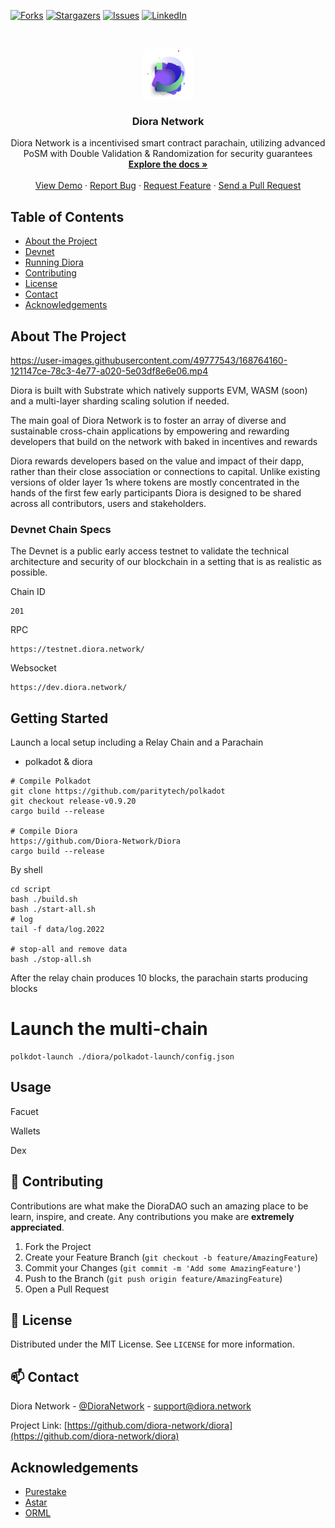 [![Forks][forks-shield]][forks-url]
[![Stargazers][stars-shield]][stars-url]
[![Issues][issues-shield]][issues-url]
[![LinkedIn][linkedin-shield]][linkedin-url]



<!-- PROJECT LOGO -->
<br />
<p align="center">
  <a href="https://diora.network/">
    <img src="./utils/branding/logo.png" alt="Logo" width="80" height="80">
  </a>

  <h3 align="center">Diora Network</h3>

  <p align="center">
    Diora Network is a incentivised smart contract parachain, utilizing advanced PoSM with Double Validation & Randomization for security guarantees
    <br />
    <a href="https://diora.network/docs"><strong>Explore the docs »</strong></a>
    <br />
    <br />
    <a href="https://diora.network/">View Demo</a>
    ·
    <a href="https://github.com/diora-network/diora/issues">Report Bug</a>
    ·
    <a href="https://github.com/diora-network/diora/issues">Request Feature</a>
    ·
    <a href="https://github.com/diora-network/diora/pulls">Send a Pull Request</a>
  </p>
</p>


<!-- TABLE OF CONTENTS -->
## Table of Contents

* [About the Project](#about-the-project)
* [Devnet](#built-with)
* [Running Diora](#getting-started)
* [Contributing](#contributing)
* [License](#license)
* [Contact](#contact)
* [Acknowledgements](#acknowledgements)



<!-- ABOUT THE PROJECT -->
## About The Project

https://user-images.githubusercontent.com/49777543/168764160-121147ce-78c3-4e77-a020-5e03df8e6e06.mp4

Diora is built with Substrate which natively supports EVM, WASM (soon) and a multi-layer sharding scaling solution if needed.

The main goal of Diora Network is to foster an array of diverse and sustainable cross-chain applications by empowering and rewarding developers that build on the network with baked in incentives and rewards

Diora rewards developers based on the value and impact of their dapp, rather than their close association or connections to capital. Unlike existing versions of older layer 1s where tokens are mostly concentrated in the hands of the first few early participants Diora is designed to be shared across all contributors, users and stakeholders.



### Devnet Chain Specs

The Devnet is a public early access testnet to validate the technical architecture and security of our blockchain in a setting that is as realistic as possible.

Chain ID
```
201
```
RPC
```
https://testnet.diora.network/
```
Websocket
```
https://dev.diora.network/
```


<!-- GETTING STARTED -->
## Getting Started

Launch a local setup including a Relay Chain and a Parachain

* polkadot & diora
```
# Compile Polkadot
git clone https://github.com/paritytech/polkadot
git checkout release-v0.9.20
cargo build --release

# Compile Diora
https://github.com/Diora-Network/Diora
cargo build --release
```
By shell 

```
cd script
bash ./build.sh
bash ./start-all.sh
# log
tail -f data/log.2022

# stop-all and remove data
bash ./stop-all.sh
```
After the relay chain produces 10 blocks, the parachain starts producing blocks

# Launch the multi-chain
```
polkdot-launch ./diora/polkadot-launch/config.json

```

<!-- USAGE EXAMPLES -->
## Usage


Facuet

Wallets

Dex





<!-- CONTRIBUTING -->
## 🤝 Contributing

Contributions are what make the DioraDAO such an amazing place to be learn, inspire, and create. Any contributions you make are **extremely appreciated**.

1. Fork the Project
2. Create your Feature Branch (`git checkout -b feature/AmazingFeature`)
3. Commit your Changes (`git commit -m 'Add some AmazingFeature'`)
4. Push to the Branch (`git push origin feature/AmazingFeature`)
5. Open a Pull Request



<!-- LICENSE -->
## 📝 License 

Distributed under the MIT License. See `LICENSE` for more information.



<!-- CONTACT -->
## 📫 Contact

Diora Network - [@DioraNetwork](https://twitter.com/dioranetwork) - support@diora.network

Project Link: [https://github.com/diora-network/diora](https://github.com/diora-network/diora)



<!-- ACKNOWLEDGEMENTS -->
## Acknowledgements
* [Purestake](https://purestake.io)
* [Astar](https://astar.newtwork)
* [ORML]()






<!-- MARKDOWN LINKS & IMAGES -->
<!-- https://www.markdownguide.org/basic-syntax/#reference-style-links -->
[forks-shield]: https://img.shields.io/github/forks/
[forks-url]: https://github.com/diora-network/diora/network/members
[stars-shield]: https://img.shields.io/github/stars/
[stars-url]: https://github.com/diora-network/diora/stargazers
[issues-shield]: https://img.shields.io/badge/github/issues/
[issues-url]: https://github.com/diora-network/diora/issues
[linkedin-shield]: https://img.shields.io/badge/contact-us-blue?logo=discord&logoColor=white
[linkedin-url]: https://discord.me

